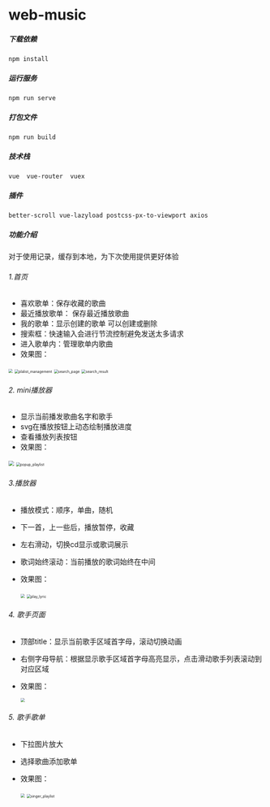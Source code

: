 # web-music

##### 下载依赖
```
npm install
```

##### 运行服务
```
npm run serve
```

##### 打包文件
```
npm run build
```

##### 技术栈

```
vue  vue-router  vuex 
```

##### 插件

```
better-scroll vue-lazyload postcss-px-to-viewport axios 
```

##### 功能介绍

对于使用记录，缓存到本地，为下次使用提供更好体验

###### 1.首页

- 喜欢歌单：保存收藏的歌曲 
- 最近播放歌单： 保存最近播放歌曲
- 我的歌单：显示创建的歌单   可以创建或删除
- 搜索框：快速输入会进行节流控制避免发送太多请求
- 进入歌单内：管理歌单内歌曲
- 效果图：



<img src="image\home.png" style="zoom:50%;" />

<img src="image\plalist_management.png" alt="plalist_management" style="zoom:50%;" />

<img src="image\search_page.png" alt="search_page" style="zoom:50%;" />

<img src="image\search_result.png" alt="search_result" style="zoom:50%;" />



###### 2. mini播放器

- 显示当前播发歌曲名字和歌手
- svg在播放按钮上动态绘制播放进度
- 查看播放列表按钮
- 效果图：

<img src="image\mini_player.png" style="zoom: 67%;" />



<img src="image\popup_playlist.png" alt="popup_playlist" style="zoom:50%;" />

###### 3.播放器

- 播放模式：顺序，单曲，随机

- 下一首，上一些后，播放暂停，收藏

- 左右滑动，切换cd显示或歌词展示

- 歌词始终滚动：当前播放的歌词始终在中间

- 效果图：

  <img src="image\play_image.png" style="zoom:50%;" />

  <img src="image\play_lyric.png" alt="play_lyric" style="zoom:50%;" />

###### 4. 歌手页面

- 顶部title：显示当前歌手区域首字母，滚动切换动画

- 右侧字母导航：根据显示歌手区域首字母高亮显示，点击滑动歌手列表滚动到对应区域

- 效果图：

  <img src="image\singer.png" style="zoom:50%;" />

###### 5. 歌手歌单

- 下拉图片放大

- 选择歌曲添加歌单

- 效果图：

  <img src="image\addplaylist.png" style="zoom:50%;" />

  <img src="image\singer_playlist.png" alt="singer_playlist" style="zoom:50%;" />
